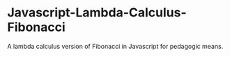 # Javascript-Lambda-Calculus-Fibonacci
A lambda calculus version of Fibonacci in Javascript for pedagogic means.
